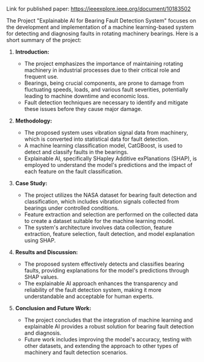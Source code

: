 Link for published paper: https://ieeexplore.ieee.org/document/10183502

The Project "Explainable AI for Bearing Fault Detection System" focuses on the development and implementation of a machine learning-based system for detecting and diagnosing faults in rotating machinery bearings. Here is a short summary of the project:


1. **Introduction:**
   - The project emphasizes the importance of maintaining rotating machinery in industrial processes due to their critical role and frequent use.
   - Bearings, being crucial components, are prone to damage from fluctuating speeds, loads, and various fault severities, potentially leading to machine downtime and economic loss.
   - Fault detection techniques are necessary to identify and mitigate these issues before they cause major damage.

2. **Methodology:**
   - The proposed system uses vibration signal data from machinery, which is converted into statistical data for fault detection.
   - A machine learning classification model, CatGBoost, is used to detect and classify faults in the bearings.
   - Explainable AI, specifically SHapley Additive exPlanations (SHAP), is employed to understand the model's predictions and the impact of each feature on the fault classification.

3. **Case Study:**
   - The project utilizes the NASA dataset for bearing fault detection and classification, which includes vibration signals collected from bearings under controlled conditions.
   - Feature extraction and selection are performed on the collected data to create a dataset suitable for the machine learning model.
   - The system's architecture involves data collection, feature extraction, feature selection, fault detection, and model explanation using SHAP.

4. **Results and Discussion:**
   - The proposed system effectively detects and classifies bearing faults, providing explanations for the model's predictions through SHAP values.
   - The explainable AI approach enhances the transparency and reliability of the fault detection system, making it more understandable and acceptable for human experts.

5. **Conclusion and Future Work:**
   - The project concludes that the integration of machine learning and explainable AI provides a robust solution for bearing fault detection and diagnosis.
   - Future work includes improving the model's accuracy, testing with other datasets, and extending the approach to other types of machinery and fault detection scenarios.
